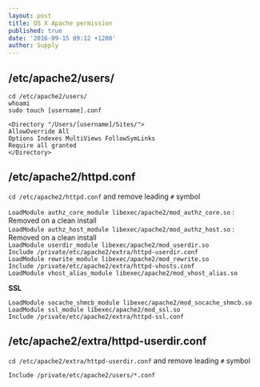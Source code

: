 ```yaml
---
layout: post
title: OS X Apache permission
published: true
date: '2016-09-15 09:12 +1200'
author: Supply
---
```

## /etc/apache2/users/
`cd /etc/apache2/users/`<br>
`whoami`<br>
`sudo touch [username].conf`

    <Directory "/Users/[username]/Sites/">
    AllowOverride All
    Options Indexes MultiViews FollowSymLinks
    Require all granted
    </Directory>

## /etc/apache2/httpd.conf

`cd /etc/apache2/httpd.conf` and remove leading `#` symbol

`LoadModule authz_core_module libexec/apache2/mod_authz_core.so` : Removed on a clean install<br>
`LoadModule authz_host_module libexec/apache2/mod_authz_host.so` : Removed on a clean install<br>
`LoadModule userdir_module libexec/apache2/mod_userdir.so`<br>
`Include /private/etc/apache2/extra/httpd-userdir.conf`<br>
`LoadModule rewrite_module libexec/apache2/mod_rewrite.so`<br>
`Include /private/etc/apache2/extra/httpd-vhosts.conf`<br> 
`LoadModule vhost_alias_module libexec/apache2/mod_vhost_alias.so`

**SSL**

`LoadModule socache_shmcb_module libexec/apache2/mod_socache_shmcb.so`<br>
`LoadModule ssl_module libexec/apache2/mod_ssl.so`<br>
`Include /private/etc/apache2/extra/httpd-ssl.conf`


## /etc/apache2/extra/httpd-userdir.conf

`cd /etc/apache2/extra/httpd-userdir.conf` and remove leading `#` symbol

`Include /private/etc/apache2/users/*.conf`
